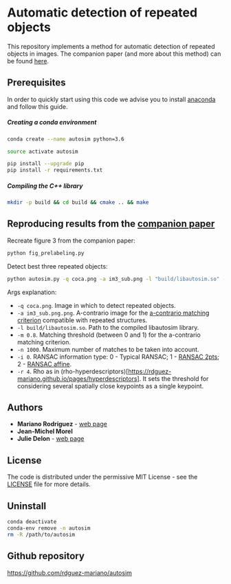 # Automatic detection of repeated objects

This repository implements a method for automatic detection of repeated objects in images. The companion paper (and more about this method) can be found [here](https://rdguez-mariano.github.io/pages/autosim).

## Prerequisites

In order to quickly start using this code we advise you to install [anaconda](https://www.anaconda.com/distribution/) and follow this guide.

##### Creating a conda environment

```bash
conda create --name autosim python=3.6

source activate autosim

pip install --upgrade pip
pip install -r requirements.txt
```

##### Compiling the C++ library

```bash
mkdir -p build && cd build && cmake .. && make
```

## Reproducing results from the [companion paper](https://rdguez-mariano.github.io/pages/autosim)

Recreate figure 3 from the companion paper:

```bash
python fig_prelabeling.py
```

Detect best three repeated objects: 

```bash
python autosim.py -q coca.png -a im3_sub.png -l "build/libautosim.so" -m 0.8 -n 1000 -i 0 -r 4
```

Args explanation:

- `-q coca.png`. Image in which to detect repeated objects.
- `-a im3_sub.png.png`. A-contrario image for the [a-contrario matching criterion](https://rdguez-mariano.github.io/pages/hyperdescriptors) compatible with repeated structures. 
- `-l build/libautosim.so`. Path to the compiled libautosim library.
- `-m 0.8`. Matching threshold (between 0 and 1) for the a-contrario matching criterion.
- `-n 1000`. Maximum number of matches to be taken into account.
- `-i 0`. RANSAC information type: 0 - Typical RANSAC; 1 - [RANSAC 2pts](https://rdguez-mariano.github.io/pages/locate); 2 - [RANSAC affine](https://rdguez-mariano.github.io/pages/locate).
- `-r 4`. Rho as in (rho-hyperdescriptors)[https://rdguez-mariano.github.io/pages/hyperdescriptors]. It sets the threshold for considering several spatially close keypoints as a single keypoint. 

## Authors

* **Mariano Rodríguez** - [web page](https://rdguez-mariano.github.io/)
* **Jean-Michel Morel**
* **Julie Delon** - [web page](https://delon.wp.imt.fr/)


## License

The code is distributed under the permissive MIT License - see the [LICENSE](LICENSE) file for more details.

## Uninstall

```bash
conda deactivate
conda-env remove -n autosim
rm -R /path/to/autosim
```

## Github repository

<https://github.com/rdguez-mariano/autosim>
